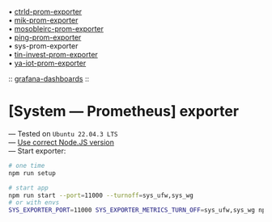• [ctrld-prom-exporter](https://github.com/k03mad/ctrld-prom-exporter) \
• [mik-prom-exporter](https://github.com/k03mad/mik-prom-exporter) \
• [mosobleirc-prom-exporter](https://github.com/k03mad/mosobleirc-prom-exporter) \
• [ping-prom-exporter](https://github.com/k03mad/ping-prom-exporter) \
• sys-prom-exporter \
• [tin-invest-prom-exporter](https://github.com/k03mad/tin-invest-prom-exporter) \
• [ya-iot-prom-exporter](https://github.com/k03mad/ya-iot-prom-exporter)

:: [grafana-dashboards](https://github.com/k03mad/grafana-dashboards/tree/master/export) ::

# [System — Prometheus] exporter

— Tested on `Ubuntu 22.04.3 LTS` \
— [Use correct Node.JS version](.nvmrc) \
— Start exporter:

```bash
# one time
npm run setup

# start app
npm run start --port=11000 --turnoff=sys_ufw,sys_wg
# or with envs
SYS_EXPORTER_PORT=11000 SYS_EXPORTER_METRICS_TURN_OFF=sys_ufw,sys_wg npm run start
```

